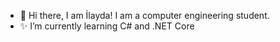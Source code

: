 - 👋 Hi there, I am İlayda! I am a computer engineering student.
- ✨ I’m currently learning C# and .NET Core


<!---
ilaydasoz/ilaydasoz is a ✨ special ✨ repository because its `README.md` (this file) appears on your GitHub profile.
You can click the Preview link to take a look at your changes.
--->
